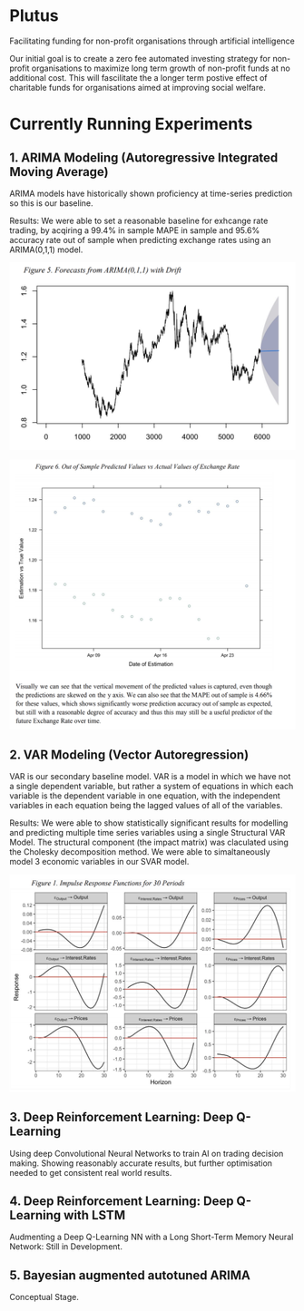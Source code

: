# Plutus
Facilitating funding for non-profit organisations through artificial intelligence 

Our initial goal is to create a zero fee automated investing strategy for non-profit organisations to maximize long term growth of non-profit funds at no additional cost. 
This will fascilitate the a longer term postive effect of charitable funds for organisations aimed at improving social welfare.

# Currently Running Experiments
## 1. ARIMA Modeling (Autoregressive Integrated Moving Average)
ARIMA models have historically shown proficiency at time-series prediction so this is our baseline.

Results:
We were able to set a reasonable baseline for exhcange rate trading, by acqiring a 99.4% in sample MAPE in sample and 95.6% accuracy rate out of sample when predicting exchange rates using an ARIMA(0,1,1) model.

![Forecast](https://github.com/the-muses-ltd/Plutus/blob/master/Assets/Forecast.png)

![Prediction Graph](https://github.com/the-muses-ltd/Plutus/blob/master/Assets/Prediction.png)

## 2. VAR Modeling (Vector Autoregression)
VAR is our secondary baseline model. VAR is a model in which we have not a single dependent variable, but rather a system of equations in which each variable is the dependent variable in one equation, with the independent variables in each equation being the lagged values of all of the variables.

Results:
We were able to show statistically significant results for modelling and predicting multiple time series variables using a single Structural VAR Model. The structural component (the impact matrix) was claculated using the Cholesky decomposition method. We were able to simaltaneously model 3 economic variables in our SVAR model.

![IRF](https://github.com/the-muses-ltd/Plutus/blob/master/Assets/Impulse%20Response%20Functions.png)

## 3. Deep Reinforcement Learning: Deep Q-Learning
Using deep Convolutional Neural Networks to train AI on trading decision making. Showing reasonably accurate results, but further optimisation needed to get consistent real world results.
## 4. Deep Reinforcement Learning: Deep Q-Learning with LSTM
Audmenting a Deep Q-Learning NN with a Long Short-Term Memory Neural Network: Still in Development.
## 5. Bayesian augmented autotuned ARIMA
Conceptual Stage.
